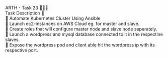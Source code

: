 ARTH - Task 23 👨🏻‍💻 </br>
Task Description 📄 </br>
📌 Automate Kubernetes Cluster Using Ansible </br>
🔅 Launch ec2-instances on AWS Cloud eg. for master and slave. </br>
🔅 Create roles that will configure master node and slave node seperately. </br>
🔅 Launch a wordpress and mysql database connected to it in the respectine slaves. </br>
🔅 Expose the wordpress pod and client able hit the wordpress ip with its respective port. </br>